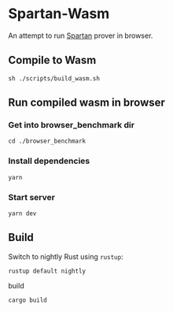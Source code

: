 # Spartan-Wasm

An attempt to run [Spartan](https://github.com/microsoft/Spartan) prover in browser.

## Compile to Wasm

```
sh ./scripts/build_wasm.sh
```

## Run compiled wasm in browser

### Get into browser_benchmark dir

```
cd ./browser_benchmark
```

### Install dependencies

```
yarn
```

### Start server

```
yarn dev
```

## Build

Switch to nightly Rust using `rustup`:

```text
rustup default nightly
```

build

```
cargo build
```
